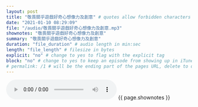 ```yaml
---
layout: post
title: "敬畏關乎遊戲好奇心想像力及創意" # quotes allow forbidden characters like the colon
date: "2021-01-10 08:29:09"
file: "/audio/敬畏關乎遊戲好奇心想像力及創意.mp3"
shownotes: "敬畏關乎遊戲好奇心想像力及創意"
summary: "敬畏關乎遊戲好奇心想像力及創意"
duration: "file_duration" # audio length in min:sec
length: "file_length" # filesize in bytes
explicit: "no" # change to yes to flag with the explicit tag
block: "no" # change to yes to keep an episode from showing up in iTunes
# permalink: /1 # will be the ending part of the pages URL, delete to default to the title
---
```


<audio controls>
<source src="{{site.url}}{{site.baseurl}}{{ page.file }}" type="audio/x-mp3">
Your browser does not support the audio element.
</audio>
{{ page.shownotes }}
